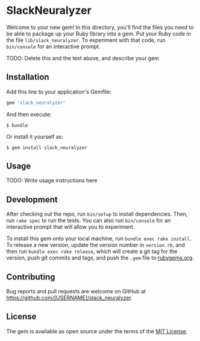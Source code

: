 # SlackNeuralyzer

Welcome to your new gem! In this directory, you'll find the files you need to be able to package up your Ruby library into a gem. Put your Ruby code in the file `lib/slack_neuralyzer`. To experiment with that code, run `bin/console` for an interactive prompt.

TODO: Delete this and the text above, and describe your gem

## Installation

Add this line to your application's Gemfile:

```ruby
gem 'slack_neuralyzer'
```

And then execute:

    $ bundle

Or install it yourself as:

    $ gem install slack_neuralyzer

## Usage

TODO: Write usage instructions here

## Development

After checking out the repo, run `bin/setup` to install dependencies. Then, run `rake spec` to run the tests. You can also run `bin/console` for an interactive prompt that will allow you to experiment.

To install this gem onto your local machine, run `bundle exec rake install`. To release a new version, update the version number in `version.rb`, and then run `bundle exec rake release`, which will create a git tag for the version, push git commits and tags, and push the `.gem` file to [rubygems.org](https://rubygems.org).

## Contributing

Bug reports and pull requests are welcome on GitHub at https://github.com/[USERNAME]/slack_neuralyzer.


## License

The gem is available as open source under the terms of the [MIT License](http://opensource.org/licenses/MIT).

